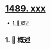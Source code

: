 # [1489. xxx](https://github.com/Tdahuyou/TNotes.leetcode/tree/main/notes/1489.%20xxx)

<!-- region:toc -->

- [1. 📝 概述](#1--概述)

<!-- endregion:toc -->

## 1. 📝 概述
